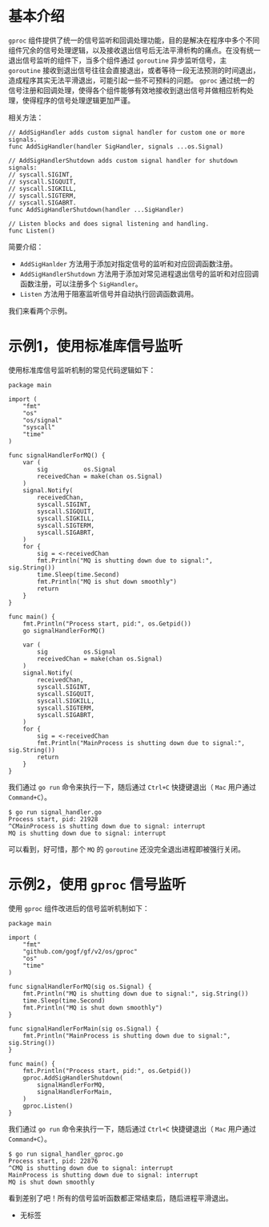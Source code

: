 # 基本介绍

`gproc` 组件提供了统一的信号监听和回调处理功能，目的是解决在程序中多个不同组件冗余的信号处理逻辑，以及接收退出信号后无法平滑析构的痛点。在没有统一退出信号监听的组件下，当多个组件通过 `goroutine` 异步监听信号，主 `goroutine` 接收到退出信号往往会直接退出，或者等待一段无法预测的时间退出，造成程序其实无法平滑退出，可能引起一些不可预料的问题。 `gproc` 通过统一的信号注册和回调处理，使得各个组件能够有效地接收到退出信号并做相应析构处理，使得程序的信号处理逻辑更加严谨。

相关方法：

```
// AddSigHandler adds custom signal handler for custom one or more signals.
func AddSigHandler(handler SigHandler, signals ...os.Signal)

// AddSigHandlerShutdown adds custom signal handler for shutdown signals:
// syscall.SIGINT,
// syscall.SIGQUIT,
// syscall.SIGKILL,
// syscall.SIGTERM,
// syscall.SIGABRT.
func AddSigHandlerShutdown(handler ...SigHandler)

// Listen blocks and does signal listening and handling.
func Listen()
```

简要介绍：

- `AddSigHanlder` 方法用于添加对指定信号的监听和对应回调函数注册。
- `AddSigHandlerShutdown` 方法用于添加对常见进程退出信号的监听和对应回调函数注册，可以注册多个 `SigHandler`。
- `Listen` 方法用于阻塞监听信号并自动执行回调函数调用。

我们来看两个示例。

# 示例1，使用标准库信号监听

使用标准库信号监听机制的常见代码逻辑如下：

```
package main

import (
	"fmt"
	"os"
	"os/signal"
	"syscall"
	"time"
)

func signalHandlerForMQ() {
	var (
		sig          os.Signal
		receivedChan = make(chan os.Signal)
	)
	signal.Notify(
		receivedChan,
		syscall.SIGINT,
		syscall.SIGQUIT,
		syscall.SIGKILL,
		syscall.SIGTERM,
		syscall.SIGABRT,
	)
	for {
		sig = <-receivedChan
		fmt.Println("MQ is shutting down due to signal:", sig.String())
		time.Sleep(time.Second)
		fmt.Println("MQ is shut down smoothly")
		return
	}
}

func main() {
	fmt.Println("Process start, pid:", os.Getpid())
	go signalHandlerForMQ()

	var (
		sig          os.Signal
		receivedChan = make(chan os.Signal)
	)
	signal.Notify(
		receivedChan,
		syscall.SIGINT,
		syscall.SIGQUIT,
		syscall.SIGKILL,
		syscall.SIGTERM,
		syscall.SIGABRT,
	)
	for {
		sig = <-receivedChan
		fmt.Println("MainProcess is shutting down due to signal:", sig.String())
		return
	}
}
```

我们通过 `go run` 命令来执行一下，随后通过 `Ctrl+C` 快捷键退出（ `Mac` 用户通过 `Command+C`）。

```
$ go run signal_handler.go
Process start, pid: 21928
^CMainProcess is shutting down due to signal: interrupt
MQ is shutting down due to signal: interrupt
```

可以看到，好可惜，那个 `MQ` 的 `goroutine` 还没完全退出进程即被强行关闭。

# 示例2，使用 `gproc` 信号监听

使用 `gproc` 组件改进后的信号监听机制如下：

```
package main

import (
	"fmt"
	"github.com/gogf/gf/v2/os/gproc"
	"os"
	"time"
)

func signalHandlerForMQ(sig os.Signal) {
	fmt.Println("MQ is shutting down due to signal:", sig.String())
	time.Sleep(time.Second)
	fmt.Println("MQ is shut down smoothly")
}

func signalHandlerForMain(sig os.Signal) {
	fmt.Println("MainProcess is shutting down due to signal:", sig.String())
}

func main() {
	fmt.Println("Process start, pid:", os.Getpid())
	gproc.AddSigHandlerShutdown(
		signalHandlerForMQ,
		signalHandlerForMain,
	)
	gproc.Listen()
}
```

我们通过 `go run` 命令来执行一下，随后通过 `Ctrl+C` 快捷键退出（ `Mac` 用户通过 `Command+C`）。

```
$ go run signal_handler_gproc.go
Process start, pid: 22876
^CMQ is shutting down due to signal: interrupt
MainProcess is shutting down due to signal: interrupt
MQ is shut down smoothly
```

看到差别了吧！所有的信号监听函数都正常结束后，随后进程平滑退出。

- 无标签